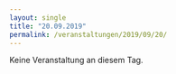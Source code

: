 ```yaml
---
layout: single
title: "20.09.2019"
permalink: /veranstaltungen/2019/09/20/
---
```


Keine Veranstaltung an diesem Tag.
